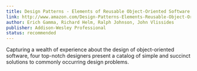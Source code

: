 ```yaml
---
title: Design Patterns - Elements of Reusable Object-Oriented Software
link: http://www.amazon.com/Design-Patterns-Elements-Reusable-Object-Oriented/dp/0201633612
author: Erich Gamma, Richard Helm, Ralph Johnson, John Vlissides
publisher: Addison-Wesley Professional
status: recommended
---
```


Capturing a wealth of experience about the design of object-oriented software, four top-notch designers present a catalog of simple and succinct solutions to commonly occurring design problems.